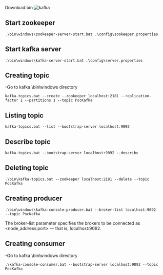 Download bin ![kafka](https://kafka.apache.org/downloads)

## Start zookeeper

```
.\bin\windows\zookeeper-server-start.bat .\config\zookeeper.properties
```

## Start kafka server

```
.\bin\windows\kafka-server-start.bat .\config\server.properties
```

## Creating topic
-Go to kafka \bin\windows directory 

```
kafka-topics.bat --create --zookeeper localhost:2181 --replication-factor 1 --partitions 1 --topic PocKafka
```

## Listing topic

```
kafka-topics.bat --list --bootstrap-server localhost:9092
```

## Describe topic

```
kafka-topics.bat --bootstrap-server localhost:9092 --describe
```

## Deleting topic

```
.\bin\kafka-topics.bat --zookeeper localhost:2181 --delete --topic PocKafka
```

## Creating producer

```
.\bin\windows\kafka-console-producer.bat --broker-list localhost:9092 --topic PocKafka

```
The broker-list parameter specifies the brokers to be connected as <node_address:port> — that is, localhost:9092.

## Creating consumer
-Go to kafka \bin\windows directory 

```
.\kafka-console-consumer.bat --bootstrap-server localhost:9092 --topic PocKafka
```
